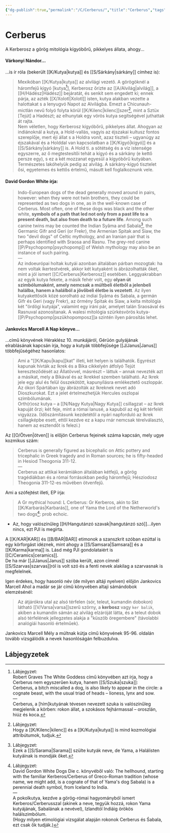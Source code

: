 ```yaml
---
{"dg-publish":true,"permalink":"/C/Cerberus/","title":"Cerberus","tags":["dg_uploaded","Englishtexttranslated"],"created":"2023-11-16T02:33","updated":"2023-12-04T01:12"}
---
```



# Cerberus

A Kerberosz a görög mitológia kígyóbőrű, pikkelyes állata, ahogy...

#### Várkonyi Nándor...

...is ír róla (bekerült [[K/Kutya\|kutya]] és [[S/Sárkány\|sárkány]] címhez is):  
> Mexikóban [[K/Kutya\|kutya]] az alvilági vezető. A görögöknél a háromfejű kígyó \[kutya[^1]\], Kerberosz őrizte az [[A/Alvilág\|alvilág]], a [[H/Hádész\|Hádész]] bejáratát, és senkit sem engedett ki; ennek párja, az azték [[X/Xolotl\|Xolotl]] isten, kutya alakban vezette a halottakat s a lenyugvó Napot az Alvilágba. Emezt a Chicunauh-mictlán nevű folyó folyta körül [[K/Kilenc\|kilenc]]szer[^2], mint a Sztüx \[Tejút\] a Hadészt; az elhunytak egy vörös kutya segítségével juthattak át rajta.  
> Nem véletlen, hogy Kerberosz kígyóbőrű, pikkelyes állat. Ahogyan az indiánoknál a kutya, a Hold-vallás, vagyis az éjszakai kultusz fontos szereplője, mert éji állat s a Holdra vonít, azaz tiszteli – ugyanúgy az éjszakával és a Holddal van kapcsolatban a [[K/Kígyó\|kígyó]] és a [[S/Sárkány\|sárkány]] is. A Hold ti. a sötétség és a víz istensége egyszerre, az ő megtestesítői tehát a kígyó és a sárkány (e kettő persze egy), s ez a két mozzanat egyesül a kígyóbőrű kutyában. Természetes lakóhelyük pedig az alvilág. A sárkány-kígyó tisztelet ősi, egyetemes és kettős értelmű, másutt kell foglalkoznunk vele.  

#### David Gordon White írja:

> Indo-European dogs of the dead generally moved around in pairs, however: when they were not twin brothers, they could be represented as two dogs in one, as in the well-known case of Cerberus. Most often, one of these dogs was black and the other white, **symbols of a path that led not only from a past life to a present death, but also from death to a future life**. Among such canine twins may be counted the Indian Syâma and Sabala[^3], the Germanic Gifr and Geri (or Frekr), the Armenian Spitak and Siaw, the two "devil dogs" of Celtic mythology, and an Iranian pair that is perhaps identified with Sraosa and Rasnu. The grey-red canine [[P/Psychopomp\|psychopomp]] of Welsh mythology may also be an instance of such pairing.  
> —  
> Az indoeurópai holtak kutyái azonban általában párban mozogtak: ha nem voltak ikertestvérek, akkor két kutyaként is ábrázolhatták őket, mint a jól ismert [[C/Cerberus\|Kerberosz]] esetében. Leggyakrabban az egyik kutya fekete, a másik fehér volt, egy **olyan út szimbólumaként, amely nemcsak a múltbeli életből a jelenbeli halálba, hanem a halálból a jövőbeli életbe is vezetett**. Az ilyen kutyakettősök közé sorolható az indiai Syâma és Sabala, a germán Gifr és Geri (vagy Frekr), az örmény Spitak és Siaw, a kelta mitológia két "ördögi kutyája", valamint egy iráni pár, amelyet talán Sraosával és Rasnuval azonosítanak. A walesi mitológia szürkésvörös kutya-[[P/Psychopomp\|pszükhopomposz]]a szintén ilyen párosítás lehet.  

#### Jankovics Marcell A Nap könyve...

...című könyvének Héraklész 10. munkájáról, Gérüón gulyájának elrablásának kapcsán írja, hogy a kutyák többfejűsége [[J/Janus\|Janus]] többfejűségéhez hasonlatos:  
> Ami a "[[K/Kapu\|kapu]]kat" illeti, két helyen is találhatók. Egyrészt kapunak hívták az Ikrek és a Bika cikkelyén átfolyó Tejút kereszteződését az Állatövvel, másrészt – láttuk – annak nevezték azt a másikat, mely a Bikával és az Ikrekkel szemben található. Az Ikrek jele egy alul és felül összekötött, kapunyílásra emlékeztető oszloppár. Az ókori Spártában így ábrázolták az Ikreknek nevet adó Dioszkurokat. Ezt a jelet értelmezhetjük Hercules oszlopai szimbólumának.  
> Orth(r)osz kutya – a [[N/Nagy Kutya\|Nagy Kutya]] csillagzat – az Ikrek kapuját őrzi; két feje, mint a római lanusé, a kapuból az ég két térfelét vigyázza. (Időszámításunk kezdetétől a nyári napforduló az Ikrek csillagképbe esett, ettől kezdve ez a kapu rnár nemcsak térelválasztó, hanem az esztendőt is felezi.)  

Az [[O/Ötven\|ötven]] is előjön Cerberus fejeinek száma kapcsán, mely ugye kozmikus szám:  
> Cerberus is generally figured as bicephalic on Attic pottery and tricephalic in Greek tragedy and in Roman sources; he is fifty-headed in Hesiod Theogonia 311-12.  
> —  
> Cerberus az attikai kerámiákon általában kétfejű, a görög tragédiákban és a római forrásokban pedig háromfejű; Hésziodosz Theogonia 311-12-es művében ötvenfejű.  

Ami a szófejtést illeti, EP írja:  
> A Gr mythical hound: L Cerberus: Gr Kerberos, akin to Skt [[K/Karbarás\|Karbarás]], one of Yama the Lord of the Netherworld's two dogs[^4]\: prob echoic.  
- Az, hogy valószínűleg [[H/Hangutánzó szavak\|hangutánzó szó]]...ilyen nincs, ezt PJI is megírta.  

A [[K/KAR\|KAR]] és [[B/BAR\|BAR]] etimonok a szanszkrit szóban ezúttal is egy körforgást idéznek, mint ahogy a [[S/Samsara\|Samsara]] és a [[K/Karma\|karma]] is. Lásd még PJI gondolataiért is [[C/Ceramics\|ceramics]].  
De ha már [[J/Janus\|Janus]] szóba került, azon címnél [[S/Szarvas\|szarvas]]ról is volt szó és a fenti nevek alakilag a szarvasnak is megfelelnek.  

Igen érdekes, hogy hasonló név (de milyen altáji nyelven) előjön Jankovics Marcell Ahol a madár se jár című könyvében altaji sámándobok elemzésénél:  
> Az átjárókra utal az alsó térfelen (sór, teleut, kumandin dobokon) látható [[V/Varsa\|varsa]]szerű szörny, a **kerbosz** vagy `ker balik`, akiben a kumandin sámán az alvilág elzáróját látta, és a teleut dobok alsó térfelének jellegzetes alakja a "küszöb öregembere" (távolabbi analógiái hasonló értelműek).  

Jankovics Marcell Mély a múltnak kútja című könyvének 95-96. oldalán tovább vizsgálódik a nevek hasonlóságán felbuzdulva.  

## Lábjegyzetek

[^1]: Lábjegyzet:  
Robert Graves The White Goddess című könyvében azt írja, hogy a Cerberus nem egyszerűen kutya, hanem [[S/Szuka\|szuka]]:  
Cerberus, a bitch miscalled a dog, is also likely to appear in the circle: a cognate beast, with the usual triad of heads – lioness, lynx and sow.  
—  
Cerberus, a \[hím\]kutyának tévesen nevezett szuka is valószínűleg megjelenik a körben: rokon állat, a szokásos fejhármassal – oroszlán, hiúz és koca.  

[^2]: Lábjegyzet:  
Hogy a [[K/Kilenc\|kilenc]] és a [[K/Kutya\|kutya]] is mind kozmológiai attribútumok, tudjuk.  

[^3]: Lábjegyzet:  
Ezek a [[S/Sarama\|Sarama]] szülte kutyák neve, de Yama, a Halálisten kutyáinak is mondják őket.  

[^4]: Lábjegyzet:  
David Gordon White Dogs Die c. könyvéből való:
The hellhound, starting with the familiar Kerberos/Cerberus of Greco-Roman tradition (whose name, we might add, is a cognate of that of Yama's dog Sabala) is a perennial death symbol, from Iceland to India.  
—  
A pokolkutya, kezdve a görög-római hagyományból ismert Kerberos/Cerberusszal (akinek a neve, tegyük hozzá, rokon Yama kutyájának, Sabalának a nevével), Izlandtól Indiáig örökös halálszimbólum.  
(Hogy milyen etimológiai vizsgálat alapján rokonok Cerberus és Śabala, ezt csak ők tudják.)  